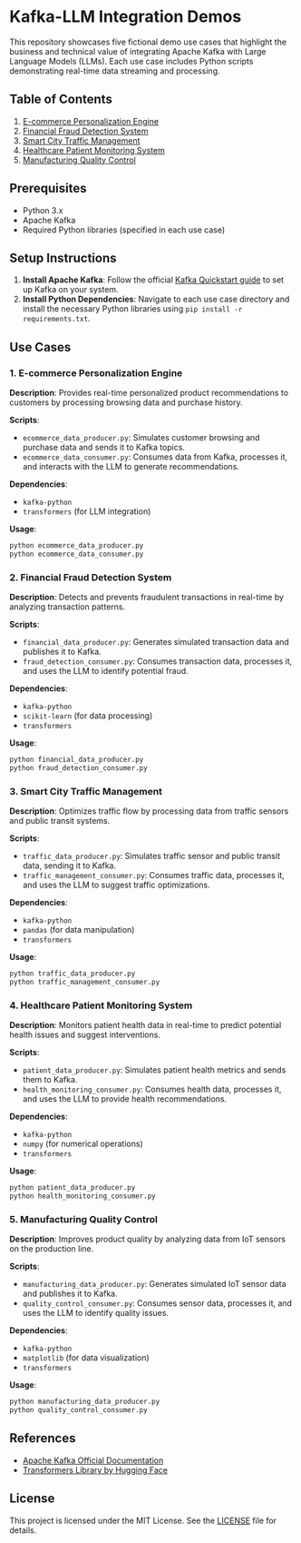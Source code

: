# Kafka-LLM Integration Demos

This repository showcases five fictional demo use cases that highlight the business and technical value of integrating Apache Kafka with Large Language Models (LLMs). Each use case includes Python scripts demonstrating real-time data streaming and processing.

## Table of Contents

1. [E-commerce Personalization Engine](#1-e-commerce-personalization-engine)
2. [Financial Fraud Detection System](#2-financial-fraud-detection-system)
3. [Smart City Traffic Management](#3-smart-city-traffic-management)
4. [Healthcare Patient Monitoring System](#4-healthcare-patient-monitoring-system)
5. [Manufacturing Quality Control](#5-manufacturing-quality-control)

## Prerequisites

- Python 3.x
- Apache Kafka
- Required Python libraries (specified in each use case)

## Setup Instructions

1. **Install Apache Kafka**: Follow the official [Kafka Quickstart guide](https://kafka.apache.org/quickstart) to set up Kafka on your system.
2. **Install Python Dependencies**: Navigate to each use case directory and install the necessary Python libraries using `pip install -r requirements.txt`.

## Use Cases

### 1. E-commerce Personalization Engine

**Description**: Provides real-time personalized product recommendations to customers by processing browsing data and purchase history.

**Scripts**:
- `ecommerce_data_producer.py`: Simulates customer browsing and purchase data and sends it to Kafka topics.
- `ecommerce_data_consumer.py`: Consumes data from Kafka, processes it, and interacts with the LLM to generate recommendations.

**Dependencies**:
- `kafka-python`
- `transformers` (for LLM integration)

**Usage**:
```bash
python ecommerce_data_producer.py
python ecommerce_data_consumer.py
```

### 2. Financial Fraud Detection System

**Description**: Detects and prevents fraudulent transactions in real-time by analyzing transaction patterns.

**Scripts**:
- `financial_data_producer.py`: Generates simulated transaction data and publishes it to Kafka.
- `fraud_detection_consumer.py`: Consumes transaction data, processes it, and uses the LLM to identify potential fraud.

**Dependencies**:
- `kafka-python`
- `scikit-learn` (for data processing)
- `transformers`

**Usage**:
```bash
python financial_data_producer.py
python fraud_detection_consumer.py
```

### 3. Smart City Traffic Management

**Description**: Optimizes traffic flow by processing data from traffic sensors and public transit systems.

**Scripts**:
- `traffic_data_producer.py`: Simulates traffic sensor and public transit data, sending it to Kafka.
- `traffic_management_consumer.py`: Consumes traffic data, processes it, and uses the LLM to suggest traffic optimizations.

**Dependencies**:
- `kafka-python`
- `pandas` (for data manipulation)
- `transformers`

**Usage**:
```bash
python traffic_data_producer.py
python traffic_management_consumer.py
```

### 4. Healthcare Patient Monitoring System

**Description**: Monitors patient health data in real-time to predict potential health issues and suggest interventions.

**Scripts**:
- `patient_data_producer.py`: Simulates patient health metrics and sends them to Kafka.
- `health_monitoring_consumer.py`: Consumes health data, processes it, and uses the LLM to provide health recommendations.

**Dependencies**:
- `kafka-python`
- `numpy` (for numerical operations)
- `transformers`

**Usage**:
```bash
python patient_data_producer.py
python health_monitoring_consumer.py
```

### 5. Manufacturing Quality Control

**Description**: Improves product quality by analyzing data from IoT sensors on the production line.

**Scripts**:
- `manufacturing_data_producer.py`: Generates simulated IoT sensor data and publishes it to Kafka.
- `quality_control_consumer.py`: Consumes sensor data, processes it, and uses the LLM to identify quality issues.

**Dependencies**:
- `kafka-python`
- `matplotlib` (for data visualization)
- `transformers`

**Usage**:
```bash
python manufacturing_data_producer.py
python quality_control_consumer.py
```

## References

- [Apache Kafka Official Documentation](https://kafka.apache.org/documentation/)
- [Transformers Library by Hugging Face](https://huggingface.co/transformers/)

## License

This project is licensed under the MIT License. See the [LICENSE](LICENSE) file for details.

